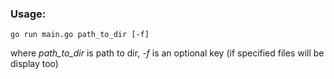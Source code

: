 ### Usage:
`go run main.go path_to_dir [-f]`

 where *path_to_dir* is path to dir, 
 *-f* is an optional key (if specified files will be display too)
